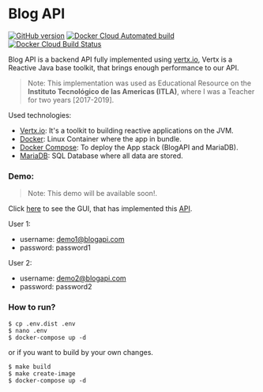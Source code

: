 Blog API
========

[![GitHub version](https://badge.fury.io/gh/hectorvent%2Fblog-api.svg)](https://badge.fury.io/gh/hectorvent%2Fblog-api)
[![Docker Cloud Automated build](https://img.shields.io/docker/cloud/automated/hectorvent/blogapi?style=flat-square)](https://hub.docker.com/r/hectorvent/blogapi)
[![Docker Cloud Build Status](https://img.shields.io/docker/cloud/build/hectorvent/blogapi?style=flat-square)](https://hub.docker.com/r/hectorvent/blogapi/builds)

Blog API is a backend API fully implemented using [vertx.io](https://vertx.io/), Vertx is a Reactive Java base toolkit, that brings enough performance to our API.

> Note: This implementation was used as Educational Resource on the **Instituto Tecnológico de las Americas (ITLA)**, where I was a Teacher for two years [2017-2019].

Used technologies:
- [Vertx.io](https://vertx.io/): It's a toolkit to building reactive applications on the JVM.
- [Docker](https://www.docker.com/): Linux Container where the app in bundle.
- [Docker Compose](https://github.com/docker/compose): To deploy the App stack (BlogAPI and MariaDB).
- [MariaDB](https://mariadb.org/): SQL Database where all data are stored.

### Demo:

> Note: This demo will be available soon!.

Click [here](https://blogapi-gui.hectorvent.com) to see the GUI, that has implemented this [API](https://blogapi.hectorvent.com).

User 1:
* username: demo1@blogapi.com
* password: password1

User 2:
* username: demo2@blogapi.com
* password: password2

### How to run?

```
$ cp .env.dist .env
$ nano .env
$ docker-compose up -d
```
or if you want to build by your own changes.

```shell
$ make build
$ make create-image
$ docker-compose up -d
```

